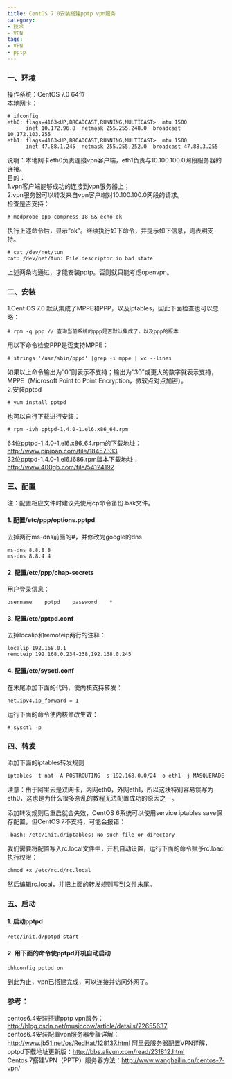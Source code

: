 ```yaml
---
title: CentOS 7.0安装搭建pptp vpn服务
category:
- 技术
- VPN
tags:
- VPN
- pptp
---
```


### 一、环境
操作系统：CentOS 7.0 64位  
本地网卡：  

    # ifconfig
    eth0: flags=4163<UP,BROADCAST,RUNNING,MULTICAST>  mtu 1500
          inet 10.172.96.8  netmask 255.255.248.0  broadcast 10.172.103.255
    eth1: flags=4163<UP,BROADCAST,RUNNING,MULTICAST>  mtu 1500
          inet 47.88.1.245  netmask 255.255.252.0  broadcast 47.88.3.255

说明：本地网卡eth0负责连接vpn客户端，eth1负责与10.100.100.0网段服务器的连接。  
目的：  
1.vpn客户端能够成功的连接到vpn服务器上；  
2.vpn服务器可以转发来自vpn客户端对10.100.100.0网段的请求。  
检查是否支持：  

    # modprobe ppp-compress-18 && echo ok

执行上述命令后，显示“ok”。继续执行如下命令，并提示如下信息，则表明支持。  

    # cat /dev/net/tun
    cat: /dev/net/tun: File descriptor in bad state

上述两条均通过，才能安装pptp。否则就只能考虑openvpn。  

### 二、安装
1.Cent OS 7.0 默认集成了MPPE和PPP，以及iptables，因此下面检查也可以忽略：  

    # rpm -q ppp // 查询当前系统的ppp是否默认集成了，以及ppp的版本

用以下命令检查PPP是否支持MPPE：

    # strings '/usr/sbin/pppd' |grep -i mppe | wc --lines

如果以上命令输出为“0”则表示不支持；输出为“30”或更大的数字就表示支持，MPPE（Microsoft Point to Point Encryption，微软点对点加密）。  
2.安装pptpd

    # yum install pptpd

也可以自行下载进行安装：  

    # rpm -ivh pptpd-1.4.0-1.el6.x86_64.rpm

64位pptpd-1.4.0-1.el6.x86_64.rpm的下载地址：<http://www.pipipan.com/file/18457333>  
32位pptpd-1.4.0-1.el6.i686.rpm版本下载地址：<http://www.400gb.com/file/54124192>  

### 三、配置
注：配置相应文件时建议先使用cp命令备份.bak文件。
#### 1. 配置/etc/ppp/options.pptpd
去掉两行ms-dns前面的#，并修改为google的dns  

    ms-dns 8.8.8.8
    ms-dns 8.8.4.4

#### 2. 配置/etc/ppp/chap-secrets
用户登录信息：  

    username    pptpd    password    *

#### 3. 配置/etc/pptpd.conf
去掉localip和remoteip两行的注释：  

    localip 192.168.0.1
    remoteip 192.168.0.234-238,192.168.0.245

#### 4. 配置/etc/sysctl.conf
在末尾添加下面的代码，使内核支持转发：  

    net.ipv4.ip_forward = 1

运行下面的命令使内核修改生效：  

    # sysctl -p

### 四、转发
添加下面的iptables转发规则  

    iptables -t nat -A POSTROUTING -s 192.168.0.0/24 -o eth1 -j MASQUERADE

注意：由于阿里云是双网卡，内网eth0，外网eth1，所以这块特别容易误写为eth0，这也是为什么很多杂乱的教程无法配置成功的原因之一。  

添加转发规则后重启就会失效，CentOS 6系统可以使用service iptables save保存配置，但CentOS 7不支持，可能会报错：  

    -bash: /etc/init.d/iptables: No such file or directory

我们需要将配置写入rc.local文件中，开机自动设置，运行下面的命令赋予rc.loacl执行权限：  

    chmod +x /etc/rc.d/rc.local

然后编辑rc.local，并把上面的转发规则写到文件末尾。  

### 五、启动

#### 1. 启动pptpd

    /etc/init.d/pptpd start

#### 2. 用下面的命令使pptpd开机自动启动

    chkconfig pptpd on

到此为止，vpn已搭建完成，可以连接并访问外网了。  

### 参考：  
centos6.4安装搭建pptp vpn服务：<http://blog.csdn.net/musiccow/article/details/22655637>  
centos6.4安装配置vpn服务器步骤详解：<http://www.jb51.net/os/RedHat/128137.html>
阿里云服务器配置VPN详解，pptpd下载地址更新版：<http://bbs.aliyun.com/read/231812.html>  
Centos 7搭建VPN（PPTP）服务器方法：<http://www.wanghailin.cn/centos-7-vpn/>  
